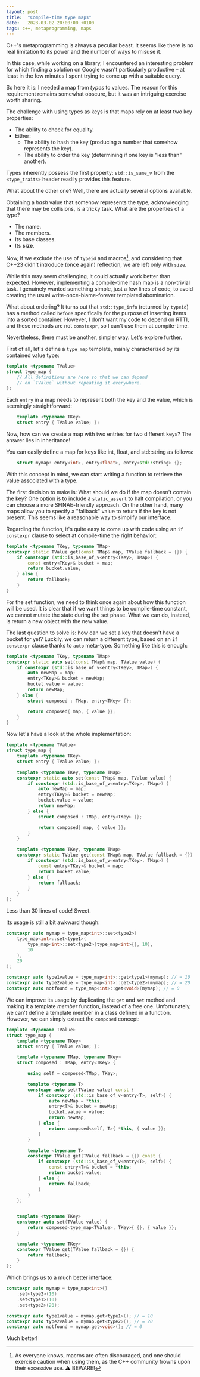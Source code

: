 ```yaml
---
layout: post
title:  "Compile-time type maps"
date:   2023-03-02 20:00:00 +0100
tags: c++, metaprogramming, maps
---
```


C++'s metaprogramming is always a peculiar beast. It seems like there is no real limitation to its power and the number of ways to misuse it.

In this case, while working on a library, I encountered an interesting problem for which finding a solution on Google wasn't particularly productive – at least in the few minutes I spent trying to come up with a suitable query.

So here it is: I needed a map from *types* to values. The reason for this requirement remains somewhat obscure, but it was an intriguing exercise worth sharing.

The challenge with using types as keys is that maps rely on at least two key properties:

 - The ability to check for equality.
 - Either:
   - The ability to hash the key (producing a number that somehow represents the key).
   - The ability to order the key (determining if one key is "less than" another).

Types inherently possess the first property: `std::is_same_v` from the `<type_traits>` header readily provides this feature.

What about the other one? Well, there are actually several options available.

Obtaining a *hash* value that somehow represents the type, acknowledging that there may be collisions, is a tricky task. What are the properties of a type?

- The name.
- The members.
- Its base classes.
- Its **size**.

Now, if we exclude the use of `typeid` and macros[^1], and considering that C++23 didn't introduce (once again) reflection, we are left only with `size`.

[^1]: As everyone knows, macros are often discouraged, and one should exercise caution when using them, as the C++ community frowns upon their excessive use. :warning: BEWARE!

While this may seem challenging, it could actually work better than expected. However, implementing a compile-time hash map is a non-trivial task. I genuinely wanted something simple, just a few lines of code, to avoid creating the usual write-once-blame-forever templated abomination.

What about ordering? It turns out that `std::type_info` (returned by `typeid`) has a method called `before` specifically for the purpose of inserting items into a sorted container. However, I don't want my code to depend on RTTI, and these methods are not `constexpr`, so I can't use them at compile-time.

Nevertheless, there must be another, simpler way. Let's explore further.

First of all, let's define a `type_map` template, mainly characterized by its contained value type:

```c++
template <typename TValue>
struct type_map {
    // All definitions are here so that we can depend
    // on `TValue` without repeating it everywhere.
};
```

Each `entry` in a map needs to represent both the key and the value, which is seemingly straightforward:

```c++
    template <typename TKey>
    struct entry { TValue value; };
```

Now, how can we create a map with two entries for two different keys? The answer lies in inheritance!

You can easily define a map for keys like int, float, and std::string as follows:

```c++
    struct mymap: entry<int>, entry<float>, entry<std::string> {};
```

With this concept in mind, we can start writing a function to retrieve the value associated with a type.

The first decision to make is: What should we do if the map doesn't contain the key? One option is to include a `static_assert` to halt compilation, or you can choose a more SFINAE-friendly approach. On the other hand, many maps allow you to specify a "fallback" value to return if the key is not present. This seems like a reasonable way to simplify our interface.

Regarding the function, it's quite easy to come up with code using an `if constexpr` clause to select at compile-time the right behavior:

```c++
template <typename TKey, typename TMap>
constexpr static TValue get(const TMap& map, TValue fallback = {}) {
    if constexpr (std::is_base_of_v<entry<TKey>, TMap>) {
        const entry<TKey>& bucket = map; 
        return bucket.value;
    } else {
        return fallback;
    }
}
```

For the set function, we need to think once again about how this function will be used. It is clear that if we want things to be compile-time constant, we cannot mutate the state during the set phase. What we can do, instead, is return a new object with the new value.

The last question to solve is: how can we set a key that doesn't have a bucket for yet? Luckily, we can return a different type, based on an `if constexpr` clause thanks to `auto` meta-type. Something like this is enough:

```c++
template <typename TKey, typename TMap>
constexpr static auto set(const TMap& map, TValue value) {
    if constexpr (std::is_base_of_v<entry<TKey>, TMap>) {
        auto newMap = map;
        entry<TKey>& bucket = newMap;
        bucket.value = value;
        return newMap;
    } else {
        struct composed : TMap, entry<TKey> {};

        return composed{ map, { value }};
    }
}
```

Now let's have a look at the whole implementation:

```c++
template <typename TValue>
struct type_map {
    template <typename TKey>
    struct entry { TValue value; };

    template <typename TKey, typename TMap>
    constexpr static auto set(const TMap& map, TValue value) {
        if constexpr (std::is_base_of_v<entry<TKey>, TMap>) {
            auto newMap = map;
            entry<TKey>& bucket = newMap;
            bucket.value = value;
            return newMap;
        } else {
            struct composed : TMap, entry<TKey> {};

            return composed{ map, { value }};
        }
    }

    template <typename TKey, typename TMap>
    constexpr static TValue get(const TMap& map, TValue fallback = {}) {
        if constexpr (std::is_base_of_v<entry<TKey>, TMap>) {
            const entry<TKey>& bucket = map; 
            return bucket.value;
        } else {
            return fallback;
        }
    }
};
```

Less than 30 lines of code! Sweet.

Its usage is still a bit awkward though:

```c++
constexpr auto mymap = type_map<int>::set<type2>(
    type_map<int>::set<type1>(
        type_map<int>::set<type2>(type_map<int>{}, 10), 
        10
    ),
    20
);

constexpr auto type1value = type_map<int>::get<type1>(mymap); // = 10
constexpr auto type2value = type_map<int>::get<type2>(mymap); // = 20
constexpr auto notfound = type_map<int>::get<void>(mymap); // = 0
```

We can improve its usage by duplicating the `get` and `set` method and making it a template *member* function, instead of a free one. Unfortunately, we can't define a template member in a class defined in a function. However, we can simply extract the `composed` concept:

```c++
template <typename TValue>
struct type_map {
    template <typename TKey>
    struct entry { TValue value; };

    template <typename TMap, typename TKey>
    struct composed : TMap, entry<TKey> {

        using self = composed<TMap, TKey>;

        template <typename T>
        constexpr auto set(TValue value) const {
            if constexpr (std::is_base_of_v<entry<T>, self>) {
                auto newMap = *this;
                entry<T>& bucket = newMap;
                bucket.value = value;
                return newMap;
            } else {
                return composed<self, T>{ *this, { value }};
            }
        }

        template <typename T>
        constexpr TValue get(TValue fallback = {}) const {
            if constexpr (std::is_base_of_v<entry<T>, self>) {
                const entry<T>& bucket = *this; 
                return bucket.value;
            } else {
                return fallback;
            }
        }
    };


    template <typename TKey>
    constexpr auto set(TValue value) {
        return composed<type_map<TValue>, TKey>{ {}, { value }};
    }

    template <typename TKey>
    constexpr TValue get(TValue fallback = {}) {
        return fallback;
    }
};
```

Which brings us to a much better interface:

```c++
constexpr auto mymap = type_map<int>{}
    .set<type2>(10)
    .set<type1>(10)
    .set<type2>(20);

constexpr auto type1value = mymap.get<type1>(); // = 10
constexpr auto type2value = mymap.get<type2>(); // = 20
constexpr auto notfound = mymap.get<void>(); // = 0
```

Much better!
